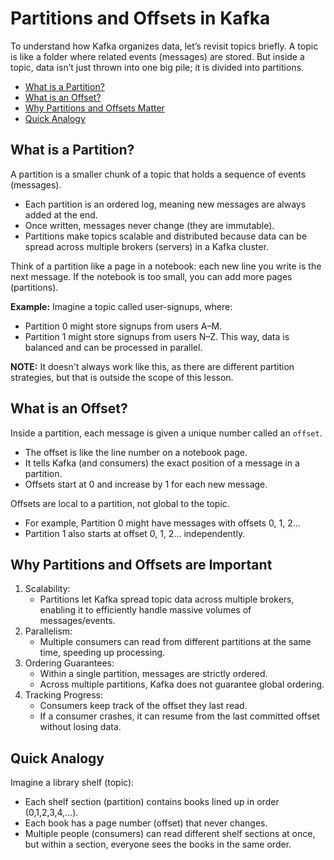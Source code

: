 # Partitions and Offsets in Kafka
To understand how Kafka organizes data, let’s revisit topics briefly.
A topic is like a folder where related events (messages) are stored. But inside a topic, data isn’t just thrown into one big pile; it is divided into partitions.

- [What is a Partition?](https://github.com/coredataengineers/CDE-BOOTCAMP/blob/main/12_apache_kafka/05-Partition-and-Offset.md#what-is-a-partition)
- [What is an Offset?](https://github.com/coredataengineers/CDE-BOOTCAMP/blob/main/12_apache_kafka/05-Partition-and-Offset.md#what-is-an-offset)
- [Why Partitions and Offsets Matter](https://github.com/coredataengineers/CDE-BOOTCAMP/blob/main/12_apache_kafka/05-Partition-and-Offset.md#why-partitions-and-offsets-matter)
- [Quick Analogy](https://github.com/coredataengineers/CDE-BOOTCAMP/blob/main/12_apache_kafka/05-Partition-and-Offset.md#quick-analogy)

## What is a Partition?
A partition is a smaller chunk of a topic that holds a sequence of events (messages).

* Each partition is an ordered log, meaning new messages are always added at the end.
* Once written, messages never change (they are immutable).
* Partitions make topics scalable and distributed because data can be spread across multiple brokers (servers) in a Kafka cluster.

Think of a partition like a page in a notebook: each new line you write is the next message. If the notebook is too small, you can add more pages (partitions).

**Example:**
Imagine a topic called user-signups, where:

* Partition 0 might store signups from users A–M.
* Partition 1 might store signups from users N–Z.
This way, data is balanced and can be processed in parallel.

**NOTE:** It doesn't always work like this, as there are different partition strategies, but that is outside the scope of this lesson.


## What is an Offset?
Inside a partition, each message is given a unique number called an `offset`.

* The offset is like the line number on a notebook page.
* It tells Kafka (and consumers) the exact position of a message in a partition.
* Offsets start at 0 and increase by 1 for each new message.

Offsets are local to a partition, not global to the topic.

* For example, Partition 0 might have messages with offsets 0, 1, 2...
* Partition 1 also starts at offset 0, 1, 2... independently.

## Why Partitions and Offsets are Important
1. Scalability:
    * Partitions let Kafka spread topic data across multiple brokers, enabling it to efficiently handle massive volumes of messages/events.
2. Parallelism: 
      * Multiple consumers can read from different partitions at the same time, speeding up processing.
3. Ordering Guarantees:
      * Within a single partition, messages are strictly ordered.
      * Across multiple partitions, Kafka does not guarantee global ordering.
4. Tracking Progress:
      * Consumers keep track of the offset they last read.
      * If a consumer crashes, it can resume from the last committed offset without losing data.


## Quick Analogy

Imagine a library shelf (topic):
* Each shelf section (partition) contains books lined up in order (0,1,2,3,4,...).
* Each book has a page number (offset) that never changes.
* Multiple people (consumers) can read different shelf sections at once, but within a section, everyone sees the books in the same order.




















